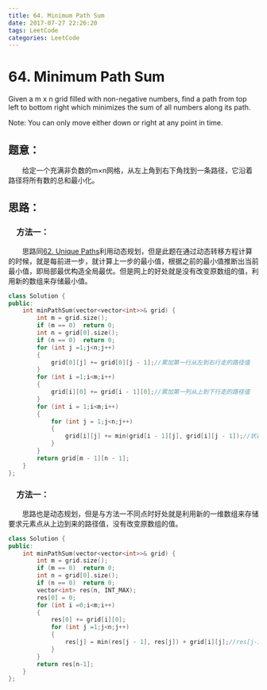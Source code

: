 ```yaml
---
title: 64. Minimum Path Sum
date: 2017-07-27 22:26:20
tags: LeetCode
categories: LeetCode
---
```


# 64. Minimum Path Sum

Given a m x n grid filled with non-negative numbers, find a path from top left to bottom right which minimizes the sum of all numbers along its path.

Note: You can only move either down or right at any point in time.

<!--more-->

## 题意：

　　给定一个充满非负数的m×n网格，从左上角到右下角找到一条路径，它沿着路径将所有数的总和最小化。

## 思路：

### 　方法一：

　　思路同[62. Unique Paths](http://blog.taoaili999.cn/2017/07/27/63-Unique-Paths-II/)利用动态规划，但是此题在通过动态转移方程计算的时候，就是每前进一步，就计算上一步的最小值，根据之前的最小值推断出当前最小值，即局部最优构造全局最优。但是网上的好处就是没有改变原数组的值，利用新的数组来存储最小值。

```c++
class Solution {
public:
	int minPathSum(vector<vector<int>>& grid) {
		int m = grid.size();
		if (m == 0)  return 0;
		int n = grid[0].size();
		if (n == 0)  return 0;
		for (int j =1;j<n;j++)
		{
			grid[0][j] += grid[0][j - 1];//累加第一行从左到右行走的路径值
		}
		for (int i =1;i<m;i++)
		{
			grid[i][0] += grid[i - 1][0];//累加第一列从上到下行走的路径值
		}
		for (int i = 1;i<m;i++)
		{
			for (int j = 1;j<n;j++)
			{
				grid[i][j] += min(grid[i - 1][j], grid[i][j - 1]);//状态转移方程，通过左边上上边路径值的最小值确定当前节点的路径最小值
			}
		}
		return grid[m - 1][n - 1];
	}
};
```

### 　方法一：

　　思路也是动态规划，但是与方法一不同点时好处就是利用新的一维数组来存储要求元素点从上边到来的路径值，没有改变原数组的值。

```c++
class Solution {
public:
	int minPathSum(vector<vector<int>>& grid) {
		int m = grid.size();
		if (m == 0)  return 0;
		int n = grid[0].size();
		if (n == 0)  return 0;
		vector<int> res(n, INT_MAX);
		res[0] = 0;
		for (int i =0;i<m;i++)
		{
			res[0] += grid[i][0];
			for (int j =1;j<n;j++)
			{
				res[j] = min(res[j - 1], res[j]) + grid[i][j];//res[j-1]存储从左边到当前元素的路径值，res[j]存储的是从上边到当前元素的路径值
			}
		}
		return res[n-1];
	}
};
```

